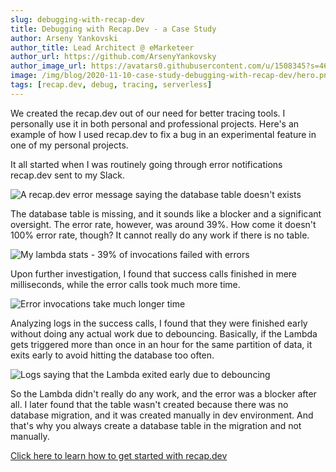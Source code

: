 ```yaml
---
slug: debugging-with-recap-dev
title: Debugging with Recap.Dev - a Case Study
author: Arseny Yankovski
author_title: Lead Architect @ eMarketeer
author_url: https://github.com/ArsenyYankovsky
author_image_url: https://avatars0.githubusercontent.com/u/1508345?s=460&u=3f36532a8ad64bd1d110c00a4eb438600d60cb92&v=4
image: /img/blog/2020-11-10-case-study-debugging-with-recap-dev/hero.png
tags: [recap.dev, debug, tracing, serverless]
---
```


We created the recap.dev out of our need for better tracing tools. 
I personally use it in both personal and professional projects. 
Here's an example of how I used recap.dev to fix a bug in an experimental feature in one of my personal projects.

It all started when I was routinely going through error notifications recap.dev sent to my Slack.

![A recap.dev error message saying the database table doesn't exists](/img/blog/2020-11-10-case-study-debugging-with-recap-dev/slack-error.png "A recap.dev error message saying the database table doesn't exists")

<!--truncate-->

The database table is missing, and it sounds like a blocker and a significant oversight. The error rate, however, was around 39%.
How come it doesn't 100% error rate, though? It cannot really do any work if there is no table.

![My lambda stats - 39% of invocations failed with errors](/img/blog/2020-11-10-case-study-debugging-with-recap-dev/error-rate.png "My lambda stats - 39% of invocations failed with errors")

Upon further investigation, I found that success calls finished in mere milliseconds, while the error calls took much more time.

![Error invocations take much longer time](/img/blog/2020-11-10-case-study-debugging-with-recap-dev/traces.png "Error invocations take much longer time")

Analyzing logs in the success calls, I found that they were finished early without doing any actual work due to debouncing. Basically, if the Lambda gets triggered more than once in an hour for the same partition of data, it exits early to avoid hitting the database too often.

![Logs saying that the Lambda exited early due to debouncing](/img/blog/2020-11-10-case-study-debugging-with-recap-dev/logs.png "Logs saying that the Lambda exited early due to debouncing")

So the Lambda didn't really do any work, and the error was a blocker after all. 
I later found that the table wasn't created because there was no database migration, and it was created manually in dev environment.
And that's why you always create a database table in the migration and not manually.

[Click here to learn how to get started with recap.dev](/docs)
